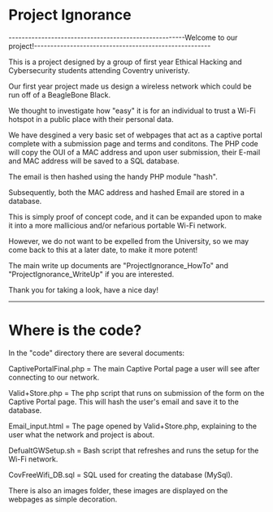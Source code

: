 # Project Ignorance
------------------------------------------------------Welcome to our project!------------------------------------------------------

This is a project designed by a group of first year Ethical Hacking and Cybersecurity students attending Coventry univeristy.

Our first year project made us design a wireless network which could be run off of a BeagleBone Black.

We thought to investigate how "easy" it is for an individual to trust a Wi-Fi hotspot in a public place with their personal data.

We have desgined a very basic set of webpages that act as a captive portal complete with a submission page and terms and conditons. 
The PHP code will copy the OUI of a MAC address and upon user submission, their E-mail and MAC address will be saved to a SQL database.

The email is then hashed using the handy PHP module "hash". 

Subsequently, both the MAC address and hashed Email are stored in a database. 

This is simply proof of concept code, and it can be expanded upon to make it into a more mallicious and/or nefarious portable Wi-Fi network.

However, we do not want to be expelled from the University, so we may come back to this at a later date, to make it more potent!

The main write up documents are "ProjectIgnorance_HowTo" and "ProjectIgnorance_WriteUp" if you are interested. 

Thank you for taking a look, have a nice day!


----------------------------------------------------------------------------------------------------------------------------------------
# Where is the code?
In the "code" directory there are several documents:

CaptivePortalFinal.php = The main Captive Portal page a user will see after connecting to our network.

Valid+Store.php = The php script that runs on submission of the form on the Captive Portal page.
                  This will hash the user's email and save it to the database.
                
Email_input.html = The page opened by Valid+Store.php, explaining to the user what the network and project is about. 

DefualtGWSetup.sh = Bash script that refreshes and runs the setup for the Wi-Fi network. 

CovFreeWifi_DB.sql = SQL used for creating the database (MySql).

There is also an images folder, these images are displayed on the webpages as simple decoration.
